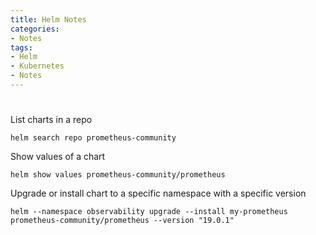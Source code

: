 ```yaml
---
title: Helm Notes
categories:
- Notes
tags:
- Helm
- Kubernetes
- Notes
---
```


# 

List charts in a repo

    helm search repo prometheus-community

Show values of a chart

    helm show values prometheus-community/prometheus

Upgrade or install chart to a specific namespace with a specific version

    helm --namespace observability upgrade --install my-prometheus prometheus-community/prometheus --version "19.0.1"
